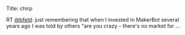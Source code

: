 Title: chirp

RT <a href="http://twitter.com/bfeld">@bfeld</a>: just remembering that when I invested in MakerBot several years ago I was told by others "are you crazy - there's no market for …
